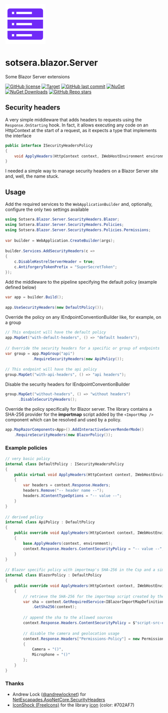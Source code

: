 ![Sotsera.Blazor.Server](icon.png "Sotsera.Blazor.Server")

# sotsera.blazor.Server

Some Blazor Server extensions

[![GitHub license](https://img.shields.io/github/license/sotsera/sotsera.blazor.server?style=flat-square)](LICENSE)
[![Target](https://img.shields.io/static/v1?label=target&message=net9.0&color=512bd4&logo=.net&style=flat-square)](https://dotnet.microsoft.com/en-us/)
[![GitHub last commit](https://img.shields.io/github/last-commit/sotsera/sotsera.blazor.server?display_timestamp=committer&style=flat-square)](https://github.com/sotsera/sotsera.blazor.server)
[![NuGet](https://img.shields.io/nuget/v/sotsera.blazor.server.svg?style=flat-square)](https://www.nuget.org/packages/sotsera.blazor.server/)
[![NuGet Downloads](https://img.shields.io/nuget/dt/sotsera.blazor.server?style=flat-square)](https://www.nuget.org/packages/sotsera.blazor.server/)
[![GitHub Repo stars](https://img.shields.io/github/stars/sotsera/sotsera.blazor.server?style=flat-square)](https://github.com/sotsera/sotsera.blazor.server)

## Security headers

A very simple middleware that adds headers to requests using the `Response.OnStarting` hook. In fact, it allows executing any code on an HttpContext at the start of a request, as it expects a type that implements the interface

```csharp
public interface ISecurityHeadersPolicy
{
    void ApplyHeaders(HttpContext context, IWebHostEnvironment environment);
}
```

I needed a simple way to manage security headers on a Blazor Server site and, well, the name stuck.

## Usage

Add the required services to the `WebApplicationBuilder` and, optionally, configure the only two settings available

```csharp
using Sotsera.Blazor.Server.SecurityHeaders.Blazor;
using Sotsera.Blazor.Server.SecurityHeaders.Policies;
using Sotsera.Blazor.Server.SecurityHeaders.Policies.Permissions;

var builder = WebApplication.CreateBuilder(args);

builder.Services.AddSecurityHeaders(c =>
{
    c.DisableKestrelServerHeader = true;
    c.AntiforgeryTokenPrefix = "SuperSecretToken";
});
```

Add the middleware to the pipeline specifying the default policy (example defined below)

```csharp
var app = builder.Build();

app.UseSecurityHeaders(new DefaultPolicy());
```

Override the policy on any IEndpointConventionBuilder like, for example, on a group

```csharp
// This endpoint will have the default policy
app.MapGet("with-default-headers", () => "default headers");

// Override the security headers for a specific or group of endpoints
var group = app.MapGroup("api")
            .RequireSecurityHeaders(new ApiPolicy());

// This endpoint will have the api policy
group.MapGet("with-api-headers", () => "api headers");

```

Disable the security headers for IEndpointConventionBuilder

```csharp
group.MapGet("without-headers", () => "without headers")
      .DisableSecurityHeaders();
```

Override the policy specifically for Blazor server. The library contains a SHA-256 provider for the **importmap** script added by the `<ImportMap />` component which can be resolved and used by a policy.

```csharp
app.MapRazorComponents<App>().AddInteractiveServerRenderMode()
    .RequireSecurityHeaders(new BlazorPolicy());
```

### Example policies

```csharp
// very basic policy
internal class DefaultPolicy : ISecurityHeadersPolicy
{
    public virtual void ApplyHeaders(HttpContext context, IWebHostEnvironment environment)
    {
        var headers = context.Response.Headers;
        headers.Remove("-- header name --");
        headers.XContentTypeOptions = "-- value --";
    }
}

// derived policy
internal class ApiPolicy : DefaultPolicy
{
    public override void ApplyHeaders(HttpContext context, IWebHostEnvironment environment)
    {
        base.ApplyHeaders(context, environment);
        context.Response.Headers.ContentSecurityPolicy = "-- value --";
    }
}

// Blazor specific policy with importmap's SHA-256 in the Csp and a simple Permission policy
internal class BlazorPolicy : DefaultPolicy
{
    public override void ApplyHeaders(HttpContext context, IWebHostEnvironment environment)
    {
        // retrieve the SHA-256 for the importmap script created by the <ImportMap /> component
        var sha = context.GetRequiredService<IBlazorImportMapDefinitionShaProvider>()
            .GetSha256(context);

        // append the sha to the allowed sources
        context.Response.Headers.ContentSecurityPolicy = $"script-src-elem {sha}";

        // disable the camera and geolocation usage
        context.Response.Headers["Permissions-Policy"] = new PermissionsPolicy
        {
            Camera = "()",
            Microphone = "()"
        };
    }
}

```

### Thanks

- Andrew Lock ([@andrewlocknet](https://twitter.com/andrewlocknet)) for [NetEscapades.AspNetCore.SecurityHeaders](https://github.com/andrewlock/NetEscapades.AspNetCore.SecurityHeaders)
- [IconShock (FreeIcons)](https://www.iconshock.com/freeicons/) for the library [icon](https://www.iconshock.com/freeicons/rack-server-solid) (color: #702AF7)
